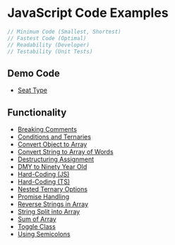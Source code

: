 # JavaScript Code Examples

```javascript
// Minimum Code (Smallest, Shortest)
// Fastest Code (Optimal)
// Readability (Developer)
// Testability (Unit Tests)
```

## Demo Code

* [Seat Type](Seat-Type.js)

## Functionality

* [Breaking Comments](Breaking-Comments.js)
* [Conditions and Ternaries](Conditions-and-Ternaries.js)
* [Convert Object to Array](Convert-Object-to-Array.js)
* [Convert String to Array of Words](Convert-String--Array-of-Words.js)
* [Destructuring Assignment](Destructuring-Assignment.js)
* [DMY to Ninety Year Old](DMY-To-Ninety.js)
* [Hard-Coding (JS)](Hard-Coding.js)
* [Hard-Coding (TS)](Hard-Coding.ts)
* [Nested Ternary Options](Nested-Ternary-Options.js)
* [Promise Handling](Promise-Handling.js)
* [Reverse Strings in Array](Reverse-Strings-in-Array.js)
* [String Split into Array](String-Split-Into-Array.js)
* [Sum of Array](Sum-Of-Array.js)
* [Toggle Class](Toggle-Class.js)
* [Using Semicolons](Using-Semicolons.js)

